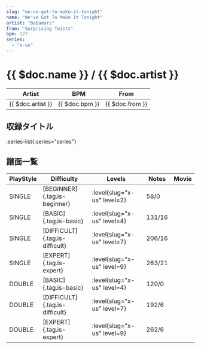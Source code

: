 ```yaml
---
slug: "we-ve-got-to-make-it-tonight"
name: "We've Got To Make It Tonight"
artist: "Babamars"
from: "Surprising Twists"
bpm: 127
series:
  - "x-us"
---
```


# {{ $doc.name }} / {{ $doc.artist }}

|Artist|BPM|From|
|------|---|----|
|{{ $doc.artist }}|{{ $doc.bpm }}|{{ $doc.from }}|

## 収録タイトル

:series-list{:series="series"}

## 譜面一覧

|PlayStyle|Difficulty|Levels|Notes|Movie|
|---------|----------|------|-----|-----|
|SINGLE|[BEGINNER]{.tag.is-beginner}|<div class="field is-grouped is-grouped-multiline"> :level{slug="x-us" level=2}</div>|58/0||
|SINGLE|[BASIC]{.tag.is-basic}|<div class="field is-grouped is-grouped-multiline"> :level{slug="x-us" level=4}</div>|131/16||
|SINGLE|[DIFFICULT]{.tag.is-difficult}|<div class="field is-grouped is-grouped-multiline"> :level{slug="x-us" level=7}</div>|206/16||
|SINGLE|[EXPERT]{.tag.is-expert}|<div class="field is-grouped is-grouped-multiline"> :level{slug="x-us" level=9}</div>|263/21||
|DOUBLE|[BASIC]{.tag.is-basic}|<div class="field is-grouped is-grouped-multiline"> :level{slug="x-us" level=4}</div>|120/0||
|DOUBLE|[DIFFICULT]{.tag.is-difficult}|<div class="field is-grouped is-grouped-multiline"> :level{slug="x-us" level=7}</div>|192/6||
|DOUBLE|[EXPERT]{.tag.is-expert}|<div class="field is-grouped is-grouped-multiline"> :level{slug="x-us" level=9}</div>|262/6||

